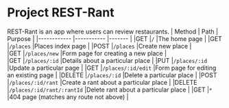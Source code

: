 # Project REST-Rant

REST-Rant is an app where users can review restaurants.
| Method        | Path                      | Purpose                               |
|------------   |-----------                |-------                                |
|GET            |`/`                        |The home page                          |
|GET            |`/places`                  |Places index page                      |
|POST           |`/places`                  |Create new place                       |  
|GET            |`/places/new`              |Form page for creating a new place     |   
|GET            |`/places/:id`              |Details about a particular place       |
|PUT            |`/places/:id`              |Update a particular page               |
|GET            |`/places/:id/edit`         |Form page for editing an existing page |
|DELETE         |`/places/:id`              |Delete a particular place              |
|POST           |`/places/:id/rant`         |Create a rant about a particular place |
|DELETE         |`/places/:id/rant/:rantId` |Delete rant about a particular place   |
|GET            |`*`                        |404 page (matches any route not above) |

